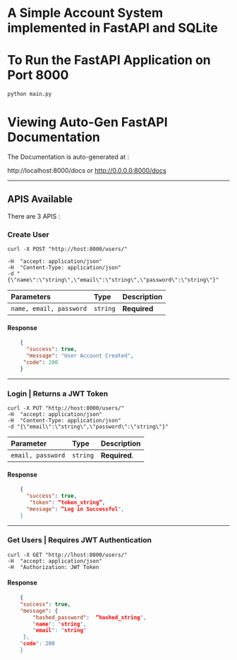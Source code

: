 # A Simple Account System implemented in FastAPI and SQLite

# To Run the FastAPI Application on Port 8000

```python
python main.py

```

# Viewing Auto-Gen FastAPI Documentation

The Documentation is auto-generated at :

http://localhost:8000/docs 
or
http://0.0.0.0:8000/docs

---

## APIS Available

There are 3 APIS :

### Create User
```http
curl -X POST "http://host:8000/users/" 

-H  "accept: application/json" 
-H  "Content-Type: application/json" 
-d "{\"name\":\"string\",\"email\":\"string\",\"password\":\"string\"}"
```

| Parameters | Type | Description |
| :--- | :--- | :--- |
| `name, email, password` | `string` | **Required** |

#### Response
```JSON
	{
	  "success": true,
	  "message": "User Account Created",
 	 "code": 200
	}
```


---

### Login | Returns a JWT Token

```http
curl -X PUT "http://host:8000/users/" 
-H  "accept: application/json" 
-H  "Content-Type: application/json" 
-d "{\"email\":\"string\",\"password\":\"string\"}"
```

| Parameter | Type | Description |
| :--- | :--- | :--- |
| `email, password` | `string` | **Required**. |

#### Response
```JSON
	{
	  "success": true,
       "token": “token_string”,
	  "message": “Log in Successful",
	}
```

---

### Get Users | Requires JWT Authentication

```http
curl -X GET "http://lhost:8000/users/" 
-H  "accept: application/json" 
-H  "Authorization: JWT Token
```
#### Response
```JSON
	{
  	"success": true,
  	"message": {
		"hashed_password": 	“hashed_string",
		"name": "string",
		"email": "string"
 	 },
  	"code": 200
	}
```

